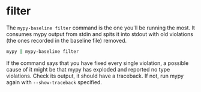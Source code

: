 # filter

The `mypy-baseline filter` command is the one you'll be running the most. It consumes mypy output from stdin and spits it into stdout with old violations (the ones recorded in the baseline file) removed.

```bash
mypy | mypy-baseline filter
```

If the command says that you have fixed every single violation, a possible cause of it might be that mypy has exploded and reported no type violations. Check its output, it should have a traceback. If not, run mypy again with `--show-traceback` specified.
